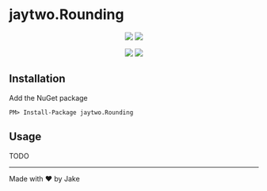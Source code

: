 # jaytwo.Rounding

<p align="center">
  <a href="https://jenkins.jaytwo.com/job/jaytwo.Rounding/job/master/" alt="Build Status (master)">
    <img src="https://jenkins.jaytwo.com/buildStatus/icon?job=jaytwo.Rounding%2Fmaster&subject=build%20(master)" /></a>
  <a href="https://jenkins.jaytwo.com/job/jaytwo.Rounding/job/develop/" alt="Build Status (develop)">
    <img src="https://jenkins.jaytwo.com/buildStatus/icon?job=jaytwo.Rounding%2Fdevelop&subject=build%20(develop)" /></a>
</p>

<p align="center">
  <a href="https://www.nuget.org/packages/jaytwo.Rounding/" alt="NuGet Package jaytwo.Rounding">
    <img src="https://img.shields.io/nuget/v/jaytwo.Rounding.svg?logo=nuget&label=jaytwo.Rounding" /></a>
  <a href="https://www.nuget.org/packages/jaytwo.Rounding/" alt="NuGet Package jaytwo.Rounding (beta)">
    <img src="https://img.shields.io/nuget/vpre/jaytwo.Rounding.svg?logo=nuget&label=jaytwo.Rounding" /></a>
</p>

## Installation

Add the NuGet package

```
PM> Install-Package jaytwo.Rounding
```

## Usage

TODO

---

Made with &hearts; by Jake
